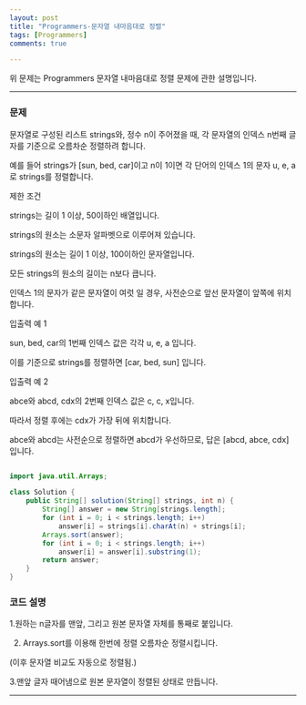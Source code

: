 ```yaml
---
layout: post
title: "Programmers-문자열 내마음대로 정렬"
tags: [Programmers]
comments: true

---
```


위 문제는 Programmers 문자열 내마음대로 정렬 문제에 관한 설명입니다.<br>

---

### 문제

문자열로 구성된 리스트 strings와, 정수 n이 주어졌을 때, 각 문자열의 인덱스 n번째 글자를 기준으로 오름차순 정렬하려 합니다.

예를 들어 strings가 [sun, bed, car]이고 n이 1이면 각 단어의 인덱스 1의 문자 u, e, a로 strings를 정렬합니다.

제한 조건

strings는 길이 1 이상, 50이하인 배열입니다.

strings의 원소는 소문자 알파벳으로 이루어져 있습니다.

strings의 원소는 길이 1 이상, 100이하인 문자열입니다.

모든 strings의 원소의 길이는 n보다 큽니다.

인덱스 1의 문자가 같은 문자열이 여럿 일 경우, 사전순으로 앞선 문자열이 앞쪽에 위치합니다.

입출력 예 1

sun, bed, car의 1번째 인덱스 값은 각각 u, e, a 입니다.

이를 기준으로 strings를 정렬하면 [car, bed, sun] 입니다.

입출력 예 2

abce와 abcd, cdx의 2번째 인덱스 값은 c, c, x입니다.

따라서 정렬 후에는 cdx가 가장 뒤에 위치합니다.

abce와 abcd는 사전순으로 정렬하면 abcd가 우선하므로, 답은 [abcd, abce, cdx] 입니다.



```java

import java.util.Arrays;

class Solution {
    public String[] solution(String[] strings, int n) {
        String[] answer = new String[strings.length];
        for (int i = 0; i < strings.length; i++)
            answer[i] = strings[i].charAt(n) + strings[i];
        Arrays.sort(answer);
        for (int i = 0; i < strings.length; i++)
            answer[i] = answer[i].substring(1);
        return answer;
    }
}

```

### 코드 설명

1.원하는 n글자를 맨앞, 그리고 원본 문자열 자체를 통째로 붙입니다.

2. Arrays.sort를 이용해 한번에 정렬 오름차순 정렬시킵니다.

(이후 문자열 비교도 자동으로 정렬됨.)

3.맨앞 글자 때어냄으로 원본 문자열이 정렬된 상태로 만듭니다.

---
